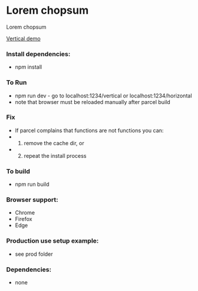 # Lorem chopsum
Lorem chopsum

[Vertical demo](https://www.nielshtg.dk/lorem-chopsum/vertical)
<!-- [Horizontal Demo](https://www.nielshtg.dk/loremchopsum/horizontal)  -->

### Install dependencies:
- npm install

### To Run
- npm run dev - go to localhost:1234/vertical or localhost:1234/horizontal
- note that browser must be reloaded manually after parcel build

### Fix
 - If parcel complains that functions are not functions you can:
 - 1. remove the cache dir, or
 - 2. repeat the install process

 ### To build
- npm run build

 ### Browser support:
  <!-- - IE 10+ -->
  - Chrome
  - Firefox
  - Edge

 ### Production use setup example:
  - see prod folder

### Dependencies: 
 - none

